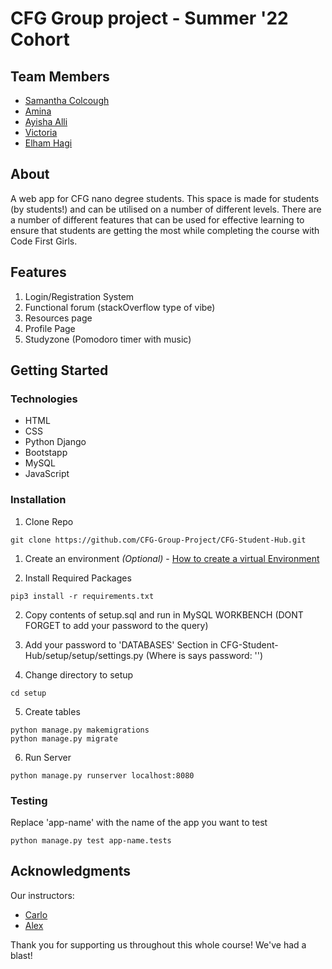 <html>

# CFG Group project - Summer '22 Cohort
## Team Members

 - [Samantha Colcough](https://github.com/samanthacolclough) 
 - [Amina](https://github.com/aminacodes)
 - [Ayisha Alli](https://github.com/AyishaAlli)
 - [Victoria ](https://github.com/vixbc)
 - [Elham Hagi](https://github.com/ellehagi)

## About 
A web app for CFG nano degree students. 
This space is made for students (by students!) and can be utilised on a number of different levels. 
There are a number of different features that can be used for effective learning to ensure that students are getting the most while completing the course with Code First Girls. 

## Features
1. Login/Registration System
2. Functional forum  (stackOverflow type of vibe)
3. Resources page 
4. Profile Page 
5. Studyzone (Pomodoro timer with music)

## Getting Started 

### Technologies
- HTML
- CSS
- Python Django 
- Bootstapp 
- MySQL
- JavaScript

### Installation
1. Clone Repo 
```commandline
git clone https://github.com/CFG-Group-Project/CFG-Student-Hub.git
```

1. Create an environment <em>(Optional)</em> - [How to create a virtual Environment](https://packaging.python.org/en/latest/guides/installing-using-pip-and-virtual-environments/)

2. Install Required Packages
```commandline
pip3 install -r requirements.txt
```

2. Copy contents of setup.sql and run in MySQL WORKBENCH (DONT FORGET to add your password to the query)

3. Add your password to 'DATABASES' Section in CFG-Student-Hub/setup/setup/settings.py (Where is says password: '')

4. Change directory to setup
```commandline
cd setup
```

5. Create tables 
```commandline
python manage.py makemigrations
python manage.py migrate
```

6. Run Server
```commandline
python manage.py runserver localhost:8080
```
### Testing 
Replace 'app-name' with the name of the app you want to test
```commandline
python manage.py test app-name.tests

```

## Acknowledgments 
Our instructors: 
- [Carlo]()
- [Alex]()

Thank you for supporting us throughout this whole course! We've had a blast!
</html>

